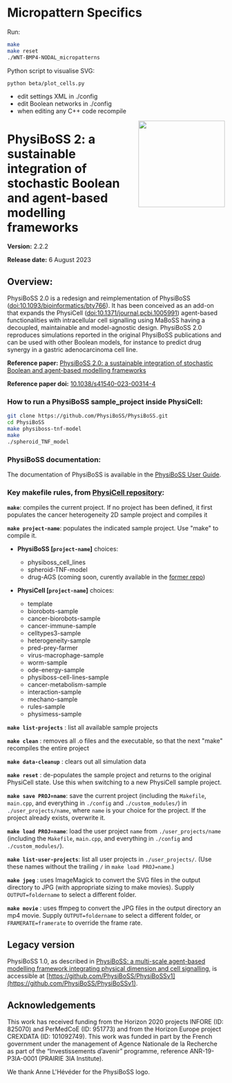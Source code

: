 # Micropattern Specifics
Run:
~~~bash
make
make reset
./WNT-BMP4-NODAL_micropatterns
~~~

Python script to visualise SVG:
~~~bash
python beta/plot_cells.py
~~~
* edit settings XML in ./config
* edit Boolean networks in ./config
* when editing any C++ code recompile

<img align="right" height="200" src="https://github.com/sysbio-curie/MaBoSS-env-2.0/assets/22156824/b1b9a843-a203-42e6-8f8f-1acd2e2f5285">

# PhysiBoSS 2: a sustainable integration of stochastic Boolean and agent-based modelling frameworks
**Version:** 2.2.2

**Release date:** 6 August 2023

## Overview: 
PhysiBoSS 2.0 is a redesign and reimplementation of PhysiBoSS ([doi:10.1093/bioinformatics/bty766](https://doi.org/10.1093/bioinformatics/bty766)). It has been conceived as an add-on that expands the PhysiCell ([doi:10.1371/journal.pcbi.1005991](https://dx.doi.org/10.1371/journal.pcbi.1005991)) agent-based functionalities with intracellular cell signalling using MaBoSS having a decoupled, maintainable and model-agnostic design. PhysiBoSS 2.0 reproduces simulations reported in the original PhysiBoSS publications and can be used with other Boolean models, for instance to predict drug synergy in a gastric adenocarcinoma cell line.

**Reference paper:** [PhysiBoSS 2.0: a sustainable integration of stochastic Boolean and agent-based modelling frameworks](https://www.nature.com/articles/s41540-023-00314-4)

**Reference paper doi:** [10.1038/s41540-023-00314-4](https://doi.org/10.1038/s41540-023-00314-4)

### How to run a PhysiBoSS sample_project inside PhysiCell:
~~~bash
git clone https://github.com/PhysiBoSS/PhysiBoSS.git
cd PhysiBoSS
make physiboss-tnf-model
make
./spheroid_TNF_model
~~~

### PhysiBoSS documentation:

The documentation of PhysiBoSS is available in the [PhysiBoSS User Guide](https://raw.githubusercontent.com/PhysiBoSS/PhysiBoSS/development/documentation/PhysiBoSS_User_Guide.pdf).


### Key makefile rules, from [PhysiCell repository](https://github.com/MathCancer/PhysiCell):

**`make`**: compiles the current project. If no 
                     project has been defined, it first 
                     populates the cancer heterogeneity 2D 
                     sample project and compiles it 
   
**`make project-name`**: populates the indicated sample project. 
                     Use "make" to compile it. 


   * **PhysiBoSS \[`project-name`\]** choices:
      * physiboss_cell_lines
      * spheroid-TNF-model
      * drug-AGS (coming soon, curently available in the [former repo](https://github.com/bsc-life/PhysiBoSSv2))

   * **PhysiCell \[`project-name`\]** choices:
      * template 
      * biorobots-sample 
      * cancer-biorobots-sample 
      * cancer-immune-sample
      * celltypes3-sample 
      * heterogeneity-sample 
      * pred-prey-farmer 
      * virus-macrophage-sample 
      * worm-sample
      * ode-energy-sample 
      * physiboss-cell-lines-sample 
      * cancer-metabolism-sample
      * interaction-sample
      * mechano-sample
      * rules-sample
      * physimess-sample

**`make list-projects`** : list all available sample projects 

**`make clean`**         : removes all .o files and the executable, so that the next "make" recompiles the entire project 

**`make data-cleanup`**  : clears out all simulation data 

**`make reset`**         : de-populates the sample project and returns to the original PhysiCell state. Use this when switching to a new PhysiCell sample project. 

**`make save PROJ=name`**: save the current project (including the `Makefile`, `main.cpp`, and everything in `./config` and `./custom_modules/`) in `./user_projects/name`, where `name` is your choice for the project. If the project already exists, overwrite it. 

**`make load PROJ=name`**: load the user project `name` from `./user_projects/name` (including the `Makefile`, `main.cpp`, and everything in `./config` and `./custom_modules/`).  

**`make list-user-projects`**: list all user projects in `./user_projects/`. (Use these names without the trailing `/` in `make load PROJ=name`.)

**`make jpeg`**          : uses ImageMagick to convert the SVG files in the output directory to JPG (with appropriate sizing to make movies). Supply `OUTPUT=foldername` to select a different folder. 

**`make movie`**         : uses ffmpeg to convert the JPG files in the output directory an mp4 movie. Supply `OUTPUT=foldername` to select a different folder, or `FRAMERATE=framerate` to override the frame rate.

## Legacy version

PhysiBoSS 1.0, as described in [PhysiBoSS: a multi-scale agent-based modelling framework integrating physical dimension and cell signalling](https://doi.org/10.1093/bioinformatics/bty766), is accessible at [https://github.com/PhysiBoSS/PhysiBoSSv1](https://github.com/PhysiBoSS/PhysiBoSSv1).

## Acknowledgements

This work has received funding from the Horizon 2020 projects INFORE (ID: 825070) and PerMedCoE (ID: 951773) and from the Horizon Europe project CREXDATA (ID: 101092749). This work was funded in part by the French government under the management of Agence Nationale de la Recherche as part of the “Investissements d’avenir” programme, reference ANR-19-P3IA-0001 (PRAIRIE 3IA Institute).

We thank Anne L'Hévéder for the PhysiBoSS logo.
